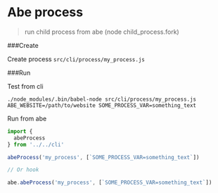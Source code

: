 # Abe process

> run child process from abe (node child_process.fork)

###Create

Create process ```src/cli/process/my_process.js```

###Run

Test from cli

```shell
./node_modules/.bin/babel-node src/cli/process/my_process.js ABE_WEBSITE=/path/to/website SOME_PROCESS_VAR=something_text
```

Run from abe

```javascript
import {
  abeProcess
} from '../../cli'

abeProcess('my_process', [`SOME_PROCESS_VAR=something_text`])

// Or hook

abe.abeProcess('my_process', [`SOME_PROCESS_VAR=something_text`])
```